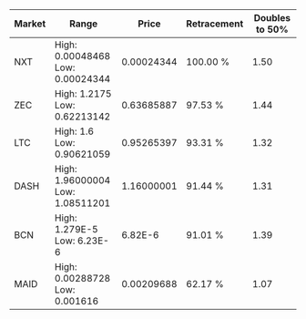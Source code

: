 | Market | Range | Price| Retracement | Doubles to 50% |
| --- | --- | --- | --- | --- |
| NXT | High: 0.00048468<br />Low: 0.00024344 | 0.00024344 | 100.00 % | 1.50 |
| ZEC | High: 1.2175<br />Low: 0.62213142 | 0.63685887 | 97.53 % | 1.44 |
| LTC | High: 1.6<br />Low: 0.90621059 | 0.95265397 | 93.31 % | 1.32 |
| DASH | High: 1.96000004<br />Low: 1.08511201 | 1.16000001 | 91.44 % | 1.31 |
| BCN | High: 1.279E-5<br />Low: 6.23E-6 | 6.82E-6 | 91.01 % | 1.39 |
| MAID | High: 0.00288728<br />Low: 0.001616 | 0.00209688 | 62.17 % | 1.07 |
